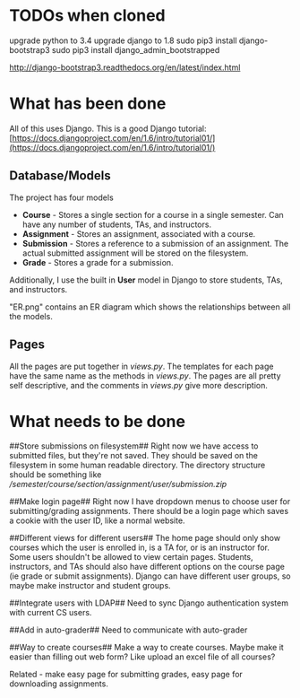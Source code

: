 # TODOs when cloned #
upgrade python to 3.4
upgrade django to 1.8
sudo pip3 install django-bootstrap3
sudo pip3 install django_admin_bootstrapped

http://django-bootstrap3.readthedocs.org/en/latest/index.html
# What has been done #
All of this uses Django. This is a good Django tutorial: [https://docs.djangoproject.com/en/1.6/intro/tutorial01/](https://docs.djangoproject.com/en/1.6/intro/tutorial01/)

## Database/Models ##
The project has four models

* **Course** - Stores a single section for a course in a single semester. Can have any number of students, TAs, and instructors.
* **Assignment** - Stores an assignment, associated with a course.
* **Submission** - Stores a reference to a submission of an assignment. The actual submitted assignment will be stored on the filesystem.
* **Grade** - Stores a grade for a submission.

Additionally, I use the built in **User** model in Django to store students, TAs, and instructors.

"ER.png" contains an ER diagram which shows the relationships between all the models.

## Pages ##
All the pages are put together in *views.py*. The templates for each page have the same name as the methods in *views.py*. The pages are all pretty self descriptive, and the comments in *views.py* give more description.

# What needs to be done #

##Store submissions on filesystem##
Right now we have access to submitted files, but they're not saved. They should be saved on the filesystem in some human readable directory. The directory structure should be something like */semester/course/section/assignment/user/submission.zip*

##Make login page##
Right now I have dropdown menus to choose user for submitting/grading assignments. There should be a login page which saves a cookie with the user ID, like a normal website.

##Different views for different users##
The home page should only show courses which the user is enrolled in, is a TA for, or is an instructor for. Some users shouldn't be allowed to view certain pages. Students, instructors, and TAs should also have different options on the course page (ie grade or submit assignments). Django can have different user groups, so maybe make instructor and student groups.

##Integrate users with LDAP##
Need to sync Django authentication system with current CS users.

##Add in auto-grader##
Need to communicate with auto-grader

##Way to create courses##
Make a way to create courses. Maybe make it easier than filling out web form? Like upload an excel file of all courses?

Related - make easy page for submitting grades, easy page for downloading assignments.

